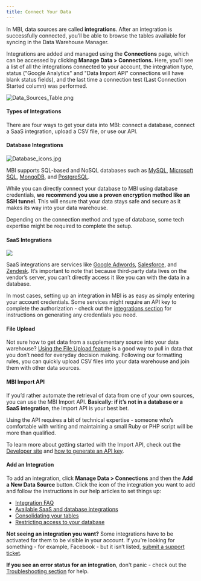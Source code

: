 ```yaml
---
title: Connect Your Data
---
```


In MBI, data sources are called **integrations**. After an integration is successfully connected, you’ll be able to browse the tables available for syncing in the Data Warehouse Manager.

Integrations are added and managed using the **Connections** page, which can be accessed by clicking **Manage Data &gt; Connections.** Here, you’ll see a list of all the integrations connected to your account, the integration type, status ("Google Analytics" and "Data Import API" connections will have blank status fields), and the last time a connection test (Last Connection Started column) was performed.

![Data\_Sources\_Table.png](../assets/Data_Sources_Table.png)

#### Types of Integrations

There are four ways to get your data into MBI: connect a database, connect a SaaS integration, upload a CSV file, or use our API.

#### Database Integrations

![Database\_icons.jpg](../assets/Database_icons.jpg)

MBI supports SQL-based and NoSQL databases such as [MySQL](../data-analyst/importing-data/integrations/mysql-via-ssh-tunnel.md), [Microsoft SQL](../data-analyst/importing-data/integrations/microsoft-sql-server.md), [MongoDB](../data-analyst/importing-data/integrations/mongodb-via-ssh-tunnel.md), and [PostgreSQL](../data-analyst/importing-data/integrations/postgresql.md).

While you can directly connect your database to MBI using database credentials, **we recommend you use a proven encryption method like an SSH tunnel**. This will ensure that your data stays safe and secure as it makes its way into your data warehouse.

Depending on the connection method and type of database, some tech expertise might be required to complete the setup.

#### SaaS Integrations

![](../assets/SaaS_icons.jpg)

SaaS integrations are services like [Google Adwords](../data-analyst/importing-data/integrations/google-adwords.md), [Salesforce](../data-analyst/importing-data/integrations/salesforce.md), and [Zendesk](../data-analyst/importing-data/integrations/zendesk.md). It’s important to note that because third-party data lives on the vendor’s server, you can’t directly access it like you can with the data in a database.

In most cases, setting up an integration in MBI is as easy as simply entering your account credentials. Some services might require an API key to complete the authorization - check out the [integrations section](../data-analyst/importing-data/integrations/integrations.md) for instructions on generating any credentials you need.

#### File Upload

Not sure how to get data from a supplementary source into your data warehouse? [Using the File Upload feature](../data-analyst/importing-data/connecting-data/using-file-uploader.md) is a good way to pull in data that you don’t need for everyday decision making. Following our formatting rules, you can quickly upload CSV files into your data warehouse and join them with other data sources.

#### MBI Import API

If you’d rather automate the retrieval of data from one of your own sources, you can use the MBI Import API. **Basically: if it’s not in a database or a SaaS integration**, the Import API is your best bet.

Using the API requires a bit of technical expertise - someone who’s comfortable with writing and maintaining a small Ruby or PHP script will be more than qualified.

To learn more about getting started with the Import API, check out the [Developer site](https://devdocs.magento.com/mbi/docs/getting-started.html) and [how to generate an API key](https://devdocs.magento.com/mbi/docs/import-api.html).

#### Add an Integration

To add an integration, click **Manage Data &gt; Connections** and then the **Add a New Data Source** button. Click the icon of the integration you want to add and follow the instructions in our help articles to set things up:

* [Integration FAQ](https://support.magento.com/hc/en-us/sections/360003161871-Integration-FAQ)
* [Available SaaS and database integrations](../data-analyst/importing-data/integrations/integrations.md)
* [Consolidating your tables](../best-practices/consolidating-your-tables.md)
* [Restricting access to your database](../administrator/account-management/restrict-db-access.md)

**Not seeing an integration you want?** Some integrations have to be activated for them to be visible in your account. If you’re looking for something - for example, Facebook - but it isn’t listed, [submit a support ticket](../getting-started/support.md).

**If you see an error status for an integration**, don't panic - check out the [Troubleshooting section](https://support.magento.com/hc/en-us/sections/360003078151) for help.
